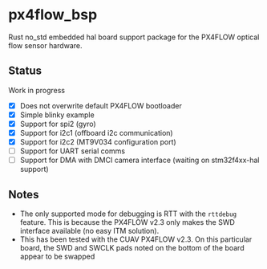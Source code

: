# px4flow_bsp

Rust no_std embedded hal board support package for the PX4FLOW optical flow sensor hardware.

## Status

Work in progress

- [x] Does not overwrite default PX4FLOW bootloader 
- [x] Simple blinky example 
- [x] Support for spi2 (gyro)
- [x] Support for i2c1 (offboard i2c communication)
- [x] Support for i2c2 (MT9V034 configuration port)
- [ ] Support for UART serial comms
- [ ] Support for DMA with DMCI camera interface (waiting on stm32f4xx-hal support)

## Notes
- The only supported mode for debugging is RTT with the `rttdebug` feature. This is because 
the PX4FLOW v2.3 only makes the SWD interface available (no easy ITM solution).
- This has been tested with the CUAV PX4FLOW v2.3. On this particular board, the 
SWD and SWCLK pads noted on the bottom of the board appear to be swapped



